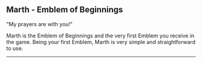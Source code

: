 ## Marth - Emblem of Beginnings

"My prayers are with you!"

Marth is the Emblem of Beginnings and the very first Emblem you receive in the game. Being your first Emblem, Marth is very simple and straightforward to use. 

---

